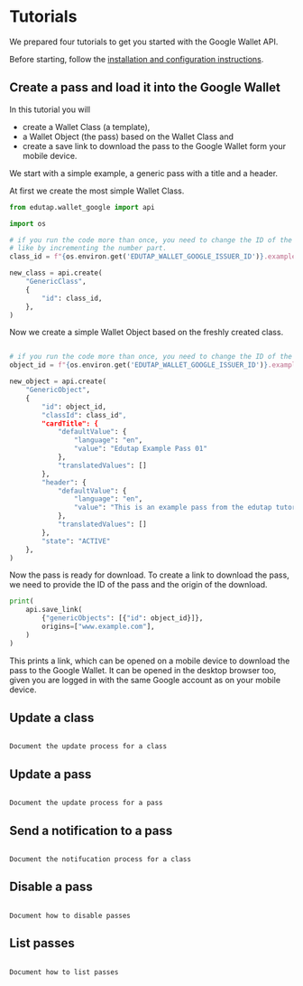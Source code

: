 # Tutorials

We prepared four tutorials to get you started with the Google Wallet API.

Before starting, follow the [installation and configuration instructions](installation.md).

## Create a pass and load it into the Google Wallet

In this tutorial you will
- create a Wallet Class (a template),
- a Wallet Object (the pass) based on the Wallet Class and
- create a save link to download the pass to the Google Wallet form your mobile device.

We start with a simple example, a generic pass with a title and a header.

At first we create the most simple Wallet Class.

```python
from edutap.wallet_google import api

import os

# if you run the code more than once, you need to change the ID of the class,
# like by incrementing the number part.
class_id = f"{os.environ.get('EDUTAP_WALLET_GOOGLE_ISSUER_ID')}.example_class01.edutap_example"

new_class = api.create(
    "GenericClass",
    {
        "id": class_id,
    },
)
```

Now we create a simple Wallet Object based on the freshly created class.

```python

# if you run the code more than once, you need to change the ID of the object
object_id = f"{os.environ.get('EDUTAP_WALLET_GOOGLE_ISSUER_ID')}.example_object01.edutap_example"

new_object = api.create(
    "GenericObject",
    {
        "id": object_id,
        "classId": class_id",
        "cardTitle": {
            "defaultValue": {
                "language": "en",
                "value": "Edutap Example Pass 01"
            },
            "translatedValues": []
        },
        "header": {
            "defaultValue": {
                "language": "en",
                "value": "This is an example pass from the edutap tutorial."
            },
            "translatedValues": []
        },
        "state": "ACTIVE"
    },
)
```

Now the pass is ready for download.
To create a link to download the pass, we need to provide the ID of the pass and the origin of the download.

```python
print(
    api.save_link(
        {"genericObjects": [{"id": object_id}]},
        origins=["www.example.com"],
    )
)
```

This prints a link, which can be opened on a mobile device to download the pass to the Google Wallet.
It can be opened in the desktop browser too, given you are logged in with the same Google account as on your mobile device.

## Update a class

```{todo}

Document the update process for a class
```

## Update a pass

```{todo}

Document the update process for a pass
```

## Send a notification to a pass

```{todo}

Document the notifucation process for a class
```

## Disable a pass

```{todo}

Document how to disable passes
```

## List passes

```{todo}

Document how to list passes
```
